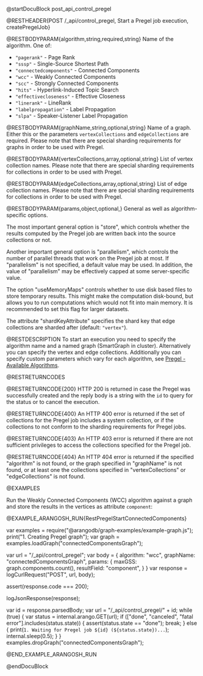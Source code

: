 @startDocuBlock post_api_control_pregel

@RESTHEADER{POST /_api/control_pregel, Start a Pregel job execution, createPregelJob}

@RESTBODYPARAM{algorithm,string,required,string}
Name of the algorithm. One of:
- `"pagerank"` - Page Rank
- `"sssp"` - Single-Source Shortest Path
- `"connectedcomponents"` - Connected Components
- `"wcc"` - Weakly Connected Components
- `"scc"` - Strongly Connected Components
- `"hits"` - Hyperlink-Induced Topic Search
- `"effectivecloseness"` - Effective Closeness
- `"linerank"` - LineRank
- `"labelpropagation"` - Label Propagation
- `"slpa"` - Speaker-Listener Label Propagation

@RESTBODYPARAM{graphName,string,optional,string}
Name of a graph. Either this or the parameters `vertexCollections` and
`edgeCollections` are required.
Please note that there are special sharding requirements for graphs in order
to be used with Pregel.

@RESTBODYPARAM{vertexCollections,array,optional,string}
List of vertex collection names.
Please note that there are special sharding requirements for collections in order
to be used with Pregel.

@RESTBODYPARAM{edgeCollections,array,optional,string}
List of edge collection names.
Please note that there are special sharding requirements for collections in order
to be used with Pregel.

@RESTBODYPARAM{params,object,optional,}
General as well as algorithm-specific options.

The most important general option is "store", which controls whether the results
computed by the Pregel job are written back into the source collections or not.

Another important general option is "parallelism", which controls the number of
parallel threads that work on the Pregel job at most. If "parallelism" is not
specified, a default value may be used. In addition, the value of "parallelism"
may be effectively capped at some server-specific value.

The option "useMemoryMaps" controls whether to use disk based files to store
temporary results. This might make the computation disk-bound, but allows you to
run computations which would not fit into main memory. It is recommended to set
this flag for larger datasets.

The attribute "shardKeyAttribute" specifies the shard key that edge collections are
sharded after (default: `"vertex"`).

@RESTDESCRIPTION
To start an execution you need to specify the algorithm name and a named graph
(SmartGraph in cluster). Alternatively you can specify the vertex and edge
collections. Additionally you can specify custom parameters which vary for each
algorithm, see [Pregel - Available Algorithms](https://www.arangodb.com/docs/stable/graphs-pregel-algorithms.html).

@RESTRETURNCODES

@RESTRETURNCODE{200}
HTTP 200 is returned in case the Pregel was successfully created and the reply
body is a string with the `id` to query for the status or to cancel the
execution.

@RESTRETURNCODE{400}
An HTTP 400 error is returned if the set of collections for the Pregel job includes
a system collection, or if the collections to not conform to the sharding requirements
for Pregel jobs.

@RESTRETURNCODE{403}
An HTTP 403 error is returned if there are not sufficient privileges to access
the collections specified for the Pregel job.


@RESTRETURNCODE{404}
An HTTP 404 error is returned if the specified "algorithm" is not found, or the
graph specified in "graphName" is not found, or at least one the collections 
specified in "vertexCollections" or "edgeCollections" is not found.

@EXAMPLES

Run the Weakly Connected Components (WCC) algorithm against a graph and store
the results in the vertices as attribute `component`:

@EXAMPLE_ARANGOSH_RUN{RestPregelStartConnectedComponents}

  var examples = require("@arangodb/graph-examples/example-graph.js");
  print("1. Creating Pregel graph");
  var graph = examples.loadGraph("connectedComponentsGraph");

  var url = "/_api/control_pregel";
  var body = {
    algorithm: "wcc",
    graphName: "connectedComponentsGraph",
    params: {
      maxGSS: graph.components.count(),
      resultField: "component",
    }
  }
  var response = logCurlRequest("POST", url, body);

  assert(response.code === 200);

  logJsonResponse(response);

  var id = response.parsedBody;
  var url = "/_api/control_pregel/" + id;
  while (true) {
    var status = internal.arango.GET(url);
    if (["done", "canceled", "fatal error"].includes(status.state)) {
      assert(status.state == "done");
      break;
    } else {
      print(`1. Waiting for Pregel job ${id} (${status.state})...`);
      internal.sleep(0.5);
    }
  }
  examples.dropGraph("connectedComponentsGraph");

@END_EXAMPLE_ARANGOSH_RUN

@endDocuBlock
